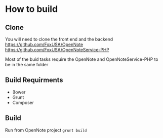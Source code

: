 # How to build

## Clone
You will need to clone the front end and the backend
https://github.com/FoxUSA/OpenNote
https://github.com/FoxUSA/OpenNoteService-PHP

Most of the buid tasks require the OpenNote and OpenNoteService-PHP to be in the same folder 

## Build Requirments
- Bower
- Grunt
- Composer

## Build
Run from OpenNote project
`grunt build`

